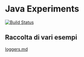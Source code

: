 
# Java Experiments

[![Build Status](https://travis-ci.org/nriva/experiments.svg?branch=master)](https://travis-ci.org/nriva/experiments)

## Raccolta di vari esempi

[loggers.md](loggers.md)

